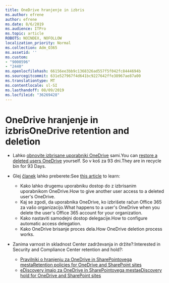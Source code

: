 ```yaml
---
title: OneDrive hranjenje in izbris
ms.author: efrene
author: efrene
ms.date: 8/6/2019
ms.audience: ITPro
ms.topic: article
ROBOTS: NOINDEX, NOFOLLOW
localization_priority: Normal
ms.collection: Adm_O365
ms.assetid: ''
ms.custom:
- "9000596"
- "2440"
ms.openlocfilehash: 66156ee3bb9c1368326ad557f5f042fc8444694b
ms.sourcegitcommit: 631e527967f4d641bc9227642ffe38967ae87a00
ms.translationtype: MT
ms.contentlocale: sl-SI
ms.lasthandoff: 08/09/2019
ms.locfileid: "36269428"
---
```

# <a name="onedrive-retention-and-deletion"></a><span data-ttu-id="742cc-102">OneDrive hranjenje in izbris</span><span class="sxs-lookup"><span data-stu-id="742cc-102">OneDrive retention and deletion</span></span>

- <span data-ttu-id="742cc-103">Lahko [obnovite izbrisane uporabniki OneDrive](https://docs.microsoft.com/onedrive/restore-deleted-onedrive) sami.</span><span class="sxs-lookup"><span data-stu-id="742cc-103">You can [restore a deleted users OneDrive](https://docs.microsoft.com/onedrive/restore-deleted-onedrive) yourself.</span></span> <span data-ttu-id="742cc-104">So v koš za 93 dni.</span><span class="sxs-lookup"><span data-stu-id="742cc-104">They are in recycle bin for 93 Days.</span></span> 

- <span data-ttu-id="742cc-105">Glej [članek](https://docs.microsoft.com/onedrive/restore-deleted-onedrive) lahko preberete:</span><span class="sxs-lookup"><span data-stu-id="742cc-105">See [this article](https://docs.microsoft.com/onedrive/restore-deleted-onedrive) to learn:</span></span>
    - <span data-ttu-id="742cc-106">Kako lahko drugemu uporabniku dostop do z izbrisanim uporabnikom OneDrive.</span><span class="sxs-lookup"><span data-stu-id="742cc-106">How to give another user access to a deleted user's OneDrive.</span></span>
    - <span data-ttu-id="742cc-107">Kaj se zgodi, da uporabnika OneDrive, ko izbrišete račun Office 365 za vašo organizacijo.</span><span class="sxs-lookup"><span data-stu-id="742cc-107">What happens to a user's OneDrive when you delete the user's Office 365 account for your organization.</span></span>
    - <span data-ttu-id="742cc-108">Kako nastaviti samodejni dostop delegacije.</span><span class="sxs-lookup"><span data-stu-id="742cc-108">How to configure automatic access delegation.</span></span>
    - <span data-ttu-id="742cc-109">Kako OneDrive brisanje proces dela.</span><span class="sxs-lookup"><span data-stu-id="742cc-109">How OneDrive deletion process works.</span></span>

- <span data-ttu-id="742cc-110">Zanima varnost in skladnost Center zadrževanja in držite?:</span><span class="sxs-lookup"><span data-stu-id="742cc-110">Interested in Security and Compliance Center retention and hold?:</span></span>
    - [<span data-ttu-id="742cc-111">Pravilniki o hranjenju za OneDrive in SharePointovega mesta</span><span class="sxs-lookup"><span data-stu-id="742cc-111">Retention policies for OneDrive and SharePoint sites</span></span>](https://docs.microsoft.com/office365/securitycompliance/retention-policies?redirectSourcePath=%252farticle%252f5e377752-700d-4870-9b6d-12bfc12d2423#content-in-onedrive-accounts-and-sharepoint-sites)
    - [<span data-ttu-id="742cc-112">eDiscovery imajo za OneDrive in SharePointovega mesta</span><span class="sxs-lookup"><span data-stu-id="742cc-112">eDiscovery hold for OneDrive and SharePoint sites</span></span>](https://docs.microsoft.com/office365/securitycompliance/ediscovery-cases#step-4-place-content-locations-on-hold)



